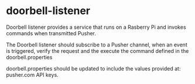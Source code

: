 # doorbell-listener

Doorbell listener provides a service that runs on a Rasberry Pi
and invokes commands when transmitted Pusher.

The Doorbell listener should subscribe to a Pusher channel, when an
event is triggered, verify the request and the execute the command defined
in the doorbell.properties

doorbell.properties should be updated to include the values provided at:
pusher.com API keys.
